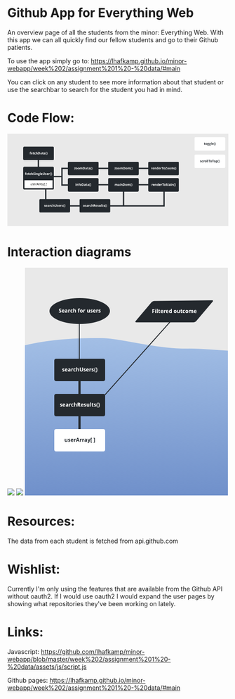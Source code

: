 # Github App for Everything Web
An overview page of all the students from the minor: Everything Web. With this app we can all quickly find our fellow students and go to their Github patients.

To use the app simply go to:
https://lhafkamp.github.io/minor-webapp/week%202/assignment%201%20-%20data/#main

You can click on any student to see more information about that student or use the searchbar to search for the student you had in mind.

# Code Flow:
<img src="week 2/assignment 1 - data/assets/images/diagram.png"></img>

# Interaction diagrams
<img src="week 2/assignment 1 - data/assets/images/main.png.png"></img>
<img src="week 2/assignment 1 - data/assets/images/zoom.png.png"></img>
<img src="week 2/assignment 1 - data/assets/images/searchfunction.png"></img>

# Resources:
The data from each student is fetched from api.github.com

# Wishlist:
Currently I'm only using the features that are available from the Github API without oauth2. If I would use oauth2 I would expand the user pages by showing what repositories they've been working on lately.

# Links:
Javascript:
https://github.com/lhafkamp/minor-webapp/blob/master/week%202/assignment%201%20-%20data/assets/js/script.js

Github pages:
https://lhafkamp.github.io/minor-webapp/week%202/assignment%201%20-%20data/#main